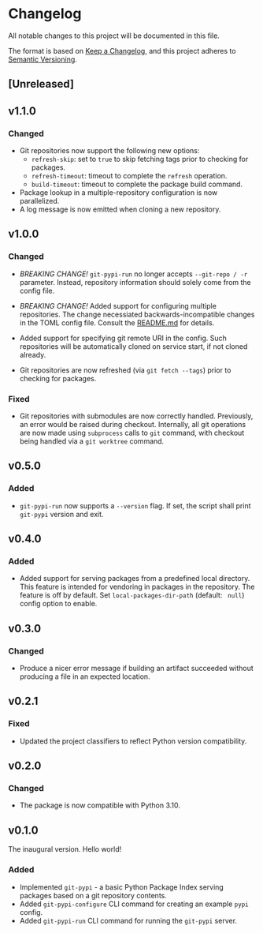 # Changelog

All notable changes to this project will be documented in this file.

The format is based on [Keep a Changelog](https://keepachangelog.com/en/1.1.0/),
and this project adheres to [Semantic Versioning](https://semver.org/spec/v2.0.0.html).

## [Unreleased]

## v1.1.0

### Changed
* Git repositories now support the following new options:
    * `refresh-skip`: set to `true` to skip fetching tags prior to checking for
      packages.
    * `refresh-timeout`: timeout to complete the `refresh` operation.
    * `build-timeout`: timeout to complete the package build command.
* Package lookup in a multiple-repository configuration is now parallelized.
* A log message is now emitted when cloning a new repository.

## v1.0.0

### Changed
* *BREAKING CHANGE!* `git-pypi-run` no longer accepts `--git-repo / -r`
  parameter. Instead, repository information should solely come from the config
  file.

* *BREAKING CHANGE!* Added support for configuring multiple repositories. The
  change necessiated backwards-incompatible changes in the TOML config file.
  Consult the [README.md](./README.md) for details. 

* Added support for specifying git remote URI in the config. Such repositories
  will be automatically cloned on service start, if not cloned already.

* Git repositories are now refreshed (via `git fetch --tags`) prior to checking
  for packages.

### Fixed
* Git repositories with submodules are now correctly handled. Previously, an
  error would be raised during checkout. Internally, all git operations are now
  made using `subprocess` calls to `git` command, with checkout being handled
  via a `git worktree` command.

## v0.5.0

### Added

* `git-pypi-run` now supports a `--version` flag. If set, the script shall
  print `git-pypi` version and exit.

## v0.4.0

### Added

* Added support for serving packages from a predefined local directory. This
  feature is intended for vendoring in packages in the repository. The feature
  is off by default. Set `local-packages-dir-path` (default: ` null`) config
  option to enable.

## v0.3.0

### Changed

* Produce a nicer error message if building an artifact succeeded without
  producing a file in an expected location.

## v0.2.1

### Fixed

* Updated the project classifiers to reflect Python version compatibility.

## v0.2.0

### Changed

* The package is now compatible with Python 3.10.

## v0.1.0

The inaugural version. Hello world!

### Added

* Implemented `git-pypi` - a basic Python Package Index serving packages based on a git
  repository contents.
* Added `git-pypi-configure` CLI command for creating an example `pypi` config.
* Added `git-pypi-run` CLI command for running the `git-pypi` server.

